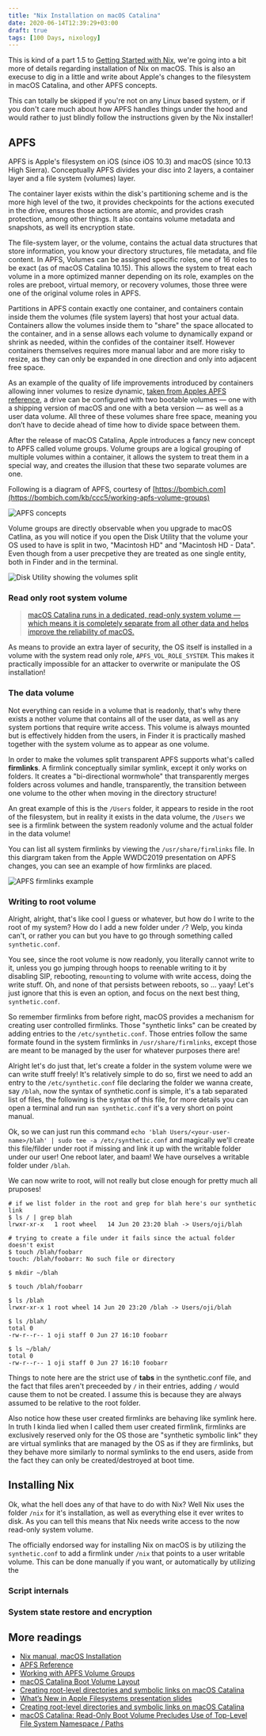 ```yaml
---
title: "Nix Installation on macOS Catalina"
date: 2020-06-14T12:39:29+03:00
draft: true
tags: [100 Days, nixology]
---
```


This is kind of a part 1.5 to [Getting Started with Nix](/posts/getting-started-with-nix), we're going into a bit more of details regarding installation of Nix on macOS. This is also an execuse to dig in a little and write about Apple's changes to the filesystem in macOS Catalina, and other APFS concepts.

This can totally be skipped if you're not on any Linux based system, or if you don't care much about how APFS handles things under the hood and would rather to just blindly follow the instructions given by the Nix installer!

## APFS

APFS is Apple's filesystem on iOS (since iOS 10.3) and macOS (since 10.13 High Sierra). Conceptually APFS divides your disc into 2 layers, a container layer and a file system (volumes) layer.

The container layer exists within the disk's partitioning scheme and is the more high level of the two, it provides checkpoints for the actions executed in the drive, ensures those actions are atomic, and provides crash protection, among other things. It also contains volume metadata and snapshots, as well its encryption state.

The file-system layer, or the volume, contains the actual data structures that store information, you know your directory structures, file metadata, and file content. In APFS, Volumes can be assigned specific roles, one of 16 roles to be exact (as of macOS Catalina 10.15). This allows the system to treat each volume in a more optimized manner depending on its role, examples on the roles are preboot, virtual memory, or recovery volumes, those three were one of the original volume roles in APFS.

Partitions in APFS contain exactly one container, and containers contain inside them the volumes (file system layers) that host your actual data. Containers allow the volumes inside them to "share" the space allocated to the container, and in a sense allows each volume to dynamically expand or shrink as needed, within the confides of the container itself. However containers themselves requires more manual labor and are more risky to resize, as they can only be expanded in one direction and only into adjacent free space.

As an example of the quality of life improvements introduced by containers allowing inner volumes to resize dynamic, [taken from Apples APFS reference](https://developer.apple.com/support/downloads/Apple-File-System-Reference.pdf), a drive can be configured with two bootable volumes — one with a shipping version of macOS and one with a beta version — as well as a user data volume. All three of these volumes share free space, meaning you donʼt have to decide ahead of time how to divide space between them.

After the release of macOS Catalina, Apple introduces a fancy new concept to APFS called volume groups. Volume groups are a logical grouping of multiple volumes within a container, it allows the system to treat them in a special way, and creates the illusion that these two separate volumes are one.

Following is a diagram of APFS, courtesy of [https://bombich.com](https://bombich.com/kb/ccc5/working-apfs-volume-groups)

![APFS concepts](https://bombich.com/images/ccc5/apfs/apfs_concepts.png)

Volume groups are directly observable when you upgrade to macOS Catlina, as you will notice if you open the Disk Utility that the volume your OS used to have is split in two, "Macintosh HD" and "Macintosh HD - Data". Even though from a user precpetive they are treated as one single entity, both in Finder and in the terminal.

![Disk Utility showing the volumes split](/images/nix-catalina/apfs/disk-utility-volumes.png)

### Read only root system volume

> [macOS Catalina runs in a dedicated, read-only system volume — which means it is completely separate from all other data and helps improve the reliability of macOS.](https://www.apple.com/macos/catalina/features/#security)

As means to provide an extra layer of security, the OS itself is installed in a volume with the system read only role, `APFS_VOL_ROLE_SYSTEM`. This makes it practically impossible for an attacker to overwrite or manipulate the OS installation!

### The data volume

Not everything can reside in a volume that is readonly, that's why there exists a nother volume that contains all of the user data, as well as any system portions that require write access. This volume is always mounted but is effectively hidden from the users, in Finder it is practically mashed together with the system volume as to appear as one volume.

In order to make the volumes split transparent APFS supports what's called **firmlinks**. A firmlink conceptually similar symlink, except it only works on folders. It creates a "bi-directional wormwhole" that transparently merges folders across volumes and handle, transparently, the transition between one volume to the other when moving in the directory structure!

An great example of this is the `/Users` folder, it appears to reside in the root of the filesystem, but in reality it exists in the data volume, the `/Users` we see is a firmlink between the system readonly volume and the actual folder in the data volume!

You can list all system firmlinks by viewing the `/usr/share/firmlinks` file. In this diargram taken from the Apple WWDC2019 presentation on APFS changes, you can see an example of how firmlinks are placed.

![APFS firmlinks example](/images/nix-catalina/apfs/firmlinks-in-action-wwdc-presentation-slides.png)

### Writing to root volume

Alright, alright, that's like cool I guess or whatever, but how do I write to the root of my system? How do I add a new folder under `/`? Welp, you kinda can't, or rather you can but you have to go through something called `synthetic.conf`.

You see, since the root volume is now readonly, you literally cannot write to it, unless you go jumping through hoops to reenable writing to it by disabling SIP, rebooting, re`mount`ing to volume with write access, doing the write stuff. Oh, and none of that persists between reboots, so ... yaay! Let's just ignore that this is even an option, and focus on the next best thing, `synthetic.conf`.

So remember firmlinks from before right, macOS provides a mechanism for creating user controlled firmlinks. Those "synthetic links" can be created by adding entries to the `/etc/synthetic.conf`. Those entries follow the same formate found in the system firmlinks in `/usr/share/firmlinks`, except those are meant to be managed by the user for whatever purposes there are!

Alright let's do just that, let's create a folder in the system volume were we can write stuff freely! It's relatively simple to do so, first we need to add an entry to the `/etc/synthetic.conf` file declaring the folder we wanna create, say `/blah`, now the syntax of synthetic.conf is simple, it's a tab separated list of files, the following is the syntax of this file, for more details you can open a terminal and run `man synthetic.conf` it's a very short on point manual.

<!-- TODO: notice we aren't using `/` at the start because it is always relative to root -->
Ok, so we can just run this command `echo 'blah	Users/<your-user-name>/blah' | sudo tee -a /etc/synthetic.conf` and magically we'll create this file/filder under root if missing and link it up with the writable folder under our user! One reboot later, and baam! We have ourselves a writable folder under `/blah`.

We can now write to root, will not really but close enough for pretty much all pruposes!

```
# if we list folder in the root and grep for blah here's our synthetic link
$ ls / | grep blah
lrwxr-xr-x   1 root wheel   14 Jun 20 23:20 blah -> Users/oji/blah

# trying to create a file under it fails since the actual folder doesn't exist
$ touch /blah/foobarr
touch: /blah/foobarr: No such file or directory

$ mkdir ~/blah

$ touch /blah/foobarr

$ ls /blah
lrwxr-xr-x 1 root wheel 14 Jun 20 23:20 /blah -> Users/oji/blah

$ ls /blah/
total 0
-rw-r--r-- 1 oji staff 0 Jun 27 16:10 foobarr

$ ls ~/blah/
total 0
-rw-r--r-- 1 oji staff 0 Jun 27 16:10 foobarr
```

Things to note here are the strict use of **tabs** in the synthetic.conf file, and the fact that files aren't preceeded by `/` in their entries, adding `/` would cause them to not be created. I assume this is because they are always assumed to be relative to the root folder.

Also notice how these user created firmlinks are behaving like symlink here. In truth I kinda lied when I called them user created firmlink, firmlinks are exclusively reserved only for the OS those are "synthetic symbolic link" they are virtual symlinks that are managed by the OS as if
they are firmlinks, but they behave more similarly to normal symlinks to the end users, aside from the fact they can only be created/destroyed at boot time.

## Installing Nix

Ok, what the hell does any of that have to do with Nix? Well Nix uses the folder `/nix` for it's installation, as well as everything else it ever writes to disk. As you can tell this means that Nix needs write access to the now read-only system volume.

The officially endorsed way for installing Nix on macOS is by utilizing the `synthetic.conf` to add a firmlink under `/nix` that points to a user writable volume. This can be done manually if you want, or automatically by utilizing the

### Script internals

<!-- The default behaviour the installer supports. -->
<!-- Other options and their tradeoffs are listed here https://nixos.org/nix/manual/#sect-macos-installation. -->

### System state restore and encryption

<!-- keeping encryption while supporting system restore ? -->

## More readings

- [Nix manual, macOS Installation](https://nixos.org/nix/manual/#sect-macos-installation)
- [APFS Reference](https://developer.apple.com/support/downloads/Apple-File-System-Reference.pdf)
- [Working with APFS Volume Groups](https://bombich.com/kb/ccc5/working-apfs-volume-groups)
- [macOS Catalina Boot Volume Layout](https://eclecticlight.co/2019/10/08/macos-catalina-boot-volume-layout/)
- [Creating root-level directories and symbolic links on macOS Catalina](https://derflounder.wordpress.com/2020/01/18/creating-root-level-directories-and-symbolic-links-on-macos-catalina/)
- [What’s New in Apple Filesystems presentation slides](https://devstreaming-cdn.apple.com/videos/wwdc/2019/710aunvynji5emrl/710/710_whats_new_in_apple_file_systems.pdf)
- [Creating root-level directories and symbolic links on macOS Catalina](https://derflounder.wordpress.com/2020/01/18/creating-root-level-directories-and-symbolic-links-on-macos-catalina/)
- [macOS Catalina: Read-Only Boot Volume Precludes Use of Top-Level File System Namespace / Paths](https://macperformanceguide.com/blog/2019/20191219_0800-macOS-Catalina-TopLevelFileSystemNamespace.html)
